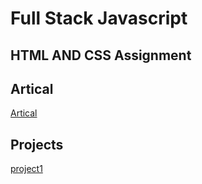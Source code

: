 # Full Stack Javascript

## HTML AND CSS Assignment


## Artical
[Artical](https://hashnode.com/@Sbhandari2608)

## Projects 

[project1](https://sprightly-manatee-3f7809.netlify.app/)



